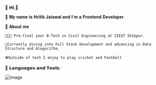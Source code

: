 🔗 𝗛𝗶,👋

🔗  𝐌𝐲 𝐧𝐚𝐦𝐞 𝐢𝐬 𝐇𝐫𝐢𝐭𝐢𝐤 𝐉𝐚𝐢𝐬𝐰𝐚𝐥 𝐚𝐧𝐝 
     𝐈'𝐦 𝐚 𝐅𝐫𝐨𝐧𝐭𝐞𝐧𝐝 𝐃𝐞𝐯𝐞𝐥𝐨𝐩𝐞𝐫.

 
🔗  𝐀𝐛𝐨𝐮𝐭 𝐦𝐞 

    👨🏻‍🎓 Pre-final year B-Tech in Civil Engineering at IIEST Shibpur.
   
    🎯Currently diving into Full Stack Development and advancing in Data Structure and Alogorithm.
   
    ⚽Outside of tech I enjoy to play cricket and Football
    
🔗 𝗟𝗮𝗻𝗴𝘂𝗮𝗴𝗲𝘀 𝗮𝗻𝗱 𝗧𝗼𝗼𝗹𝘀:
  
   
   ![image](https://github.com/user-attachments/assets/2e21668e-c6a3-43c2-86c0-a0636a4f16b4)

    
  




